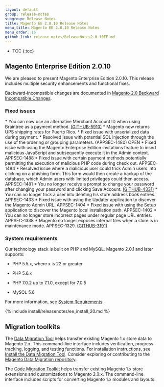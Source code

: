 ```yaml
---
layout: default
group: release-notes
subgroup: Release Notes
title: Magento EE 2.0.10 Release Notes
menu_title: Magento EE 2.0.10 Release Notes
menu_order: 16
github_link: release-notes/ReleaseNotes2.0.10EE.md
---
```

*	TOC
{:toc}


## Magento Enterprise Edition 2.0.10
We are pleased to present Magento Enterprise Edition 2.0.10. This release includes multiple security enhancements and functional fixes.


Backward-incompatible changes are documented in <a href="{{ page.baseurl }}release-notes/changes_2.0.html" target="_blank">Magento 2.0 Backward Incompatible Changes</a>.



### Fixed issues

 
<!--- 56911 -->* You can now use an alternative Merchant Account ID when using Braintree as a payment method. <a href="https://github.com/magento/magento2/issues/5910" target="_blank">(GITHUB-5910)</a>


<!--- 56908 -->* Magento now returns UPS shipping rates for Puerto Rico.


<!--- 56851 -->* Fixed issue with unserialized data during payment.


<!--- 56542 -->* Resolved issue with potential SQL injection through the use of the ordering or grouping parameters. (APPSEC-1480) OPEN


<!--- 56314 -->* Fixed issue with using the Magento Enterprise Edition invitations feature to insert malicious JavaScript and subsequently execute it in the Admin context. APPSEC-1488


<!--- 56108 -->* Fixed issue with certain payment methods potentially permitting the execution of malicious PHP code during check out.   APPSEC-1484


<!--- 55478 -->* Resolved issue where a malicious user could trick Admin users into clicking on a phishing form. This form would then create a backup of the database,  which Admin users with limited privileges could then access. APPSEC-1481



<!--- 52437 -->* You no longer receive a prompt to change your password after changing your password and clicking Save Account. <a href="https://github.com/magento/magento2/issues/4331" target="_blank">(GITHUB-4331)</a> 


<!--- 52338 -->* You can no longer trick a user into deleting his store address book entries. APPSEC-1433 


<!--- 51376 -->* Fixed issue with using the Updater application to discover the Magento Admin URL. APPSEC-1404


<!--- 51370 -->* Fixed issue with using the Setup application to discover the Magento local installation path. APPSEC-1402


<!--- 48816 -->* You can no longer store incorrect pages under regular page URL entries. APPSEC-1338

<!--- 48562 -->* Magento no longer exposes internal files when a store is in maintenance mode. APPSEC-1329. <a href="https://github.com/magento/magento2/issues/3191" target="_blank">(GITHUB-3191)</a>



<!--- Omitted (can't be reproduced or won't fix) (CLONES: 57605, 56930, 56925, 56905) (CANNOT REPRO: 53971, 53431) (RELEASE NOTES: 56780)-->


### System requirements
Our technology stack is built on PHP and MySQL. Magento 2.0.1 and later supports:

* PHP 5.5.x, where x is 22 or greater

* PHP 5.6.x

* PHP 7.0.2 up to 7.1.0, except for 7.0.5

* MySQL 5.6 

For more information, see
<a href="{{ page.baseurl }}install-gde/system-requirements.html" target="_blank">System Requirements</a>.


{% include install/releasenotes/ee_install_20.md %}



## Migration toolkits
The <a href="{{ page.baseurl }}migration/migration-migrate.html" target="_blank">Data Migration Tool</a> helps transfer existing Magento 1.x store data to Magento 2.x. This command-line interface includes verification, progress tracking, logging, and testing functions. For installation instructions, see  <a href="{{ page.baseurl }}migration/migration-tool-install.html" target="_blank">Install the Data Migration Tool</a>. Consider exploring or contributing to the <a href="https://github.com/magento/data-migration-tool" target="_blank"> Magento Data Migration repository</a>.

The <a href="https://github.com/magento/code-migration" target="_blank">Code Migration Toolkit</a> helps transfer existing Magento 1.x store extensions and customizations to Magento 2.0.x. The command-line interface includes scripts for converting Magento 1.x modules and layouts.
